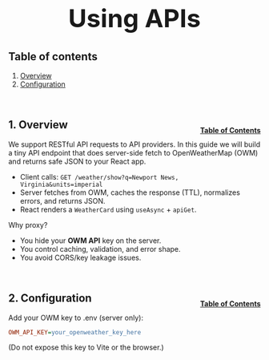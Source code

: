 <h1 style="font-size: 50px; text-align: center;">Using APIs</h1>

## Table of contents
1. [Overview](#overview)
2. [Configuration](#configuration)
<br>

## 1. Overview <a id="overview"></a><span style="float: right; font-size: 14px; padding-top: 15px;">[Table of Contents](#table-of-contents)</span>
We support RESTful API requests to API providers.  In this guide we will build a tiny API endpoint that does server-side fetch to OpenWeatherMap (OWM) and returns safe JSON to your React app.
- Client calls: `GET /weather/show?q=Newport News, Virginia&units=imperial`
- Server fetches from OWM, caches the response (TTL), normalizes errors, and returns JSON.
- React renders a `WeatherCard` using `useAsync` + `apiGet`.

Why proxy?
- You hide your **OWM API** key on the server.
- You control caching, validation, and error shape.
- You avoid CORS/key leakage issues.

<br>

## 2. Configuration <a id="configuration"></a><span style="float: right; font-size: 14px; padding-top: 15px;">[Table of Contents](#table-of-contents)</span>
Add your OWM key to .env (server only):
```ini
OWM_API_KEY=your_openweather_key_here
```
(Do not expose this key to Vite or the browser.)